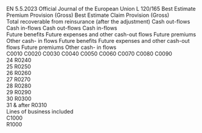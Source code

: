 EN  5.5.2023 Official Journal of the European Union L 120/165
 Best Estimate Premium Provision (Gross)  Best Estimate Claim Provision (Gross)  
Total 
recoverable 
from 
reinsurance 
(after the 
adjustment)  Cash out-flows  Cash in-flows  Cash out-flows  Cash in-flows  
Future 
benefits  Future 
expenses 
and other 
cash-out 
flows  Future 
premiums  Other cash- 
in flows  Future 
benefits  Future 
expenses 
and other 
cash-out 
flows  Future 
premiums  Other cash- 
in flows  
C0010  C0020  C0030  C0040  C0050  C0060  C0070  C0080  C0090  
24  R0240  
25  R0250  
26  R0260  
27  R0270  
28  R0280  
29  R0290  
30  R0300  
31 & after  R0310  
Lines of 
business 
included  
C1000  
R1000